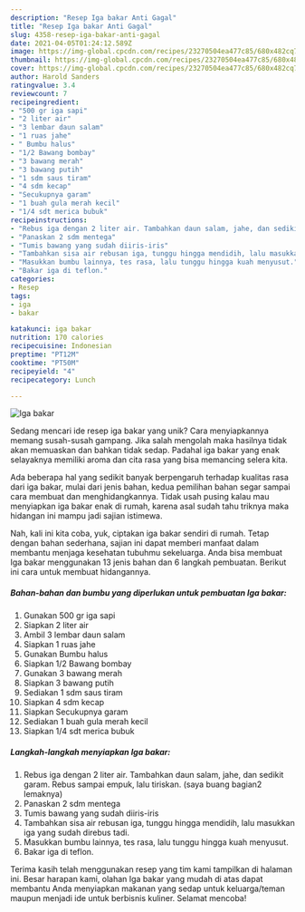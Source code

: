 ```yaml
---
description: "Resep Iga bakar Anti Gagal"
title: "Resep Iga bakar Anti Gagal"
slug: 4358-resep-iga-bakar-anti-gagal
date: 2021-04-05T01:24:12.589Z
image: https://img-global.cpcdn.com/recipes/23270504ea477c85/680x482cq70/iga-bakar-foto-resep-utama.jpg
thumbnail: https://img-global.cpcdn.com/recipes/23270504ea477c85/680x482cq70/iga-bakar-foto-resep-utama.jpg
cover: https://img-global.cpcdn.com/recipes/23270504ea477c85/680x482cq70/iga-bakar-foto-resep-utama.jpg
author: Harold Sanders
ratingvalue: 3.4
reviewcount: 7
recipeingredient:
- "500 gr iga sapi"
- "2 liter air"
- "3 lembar daun salam"
- "1 ruas jahe"
- " Bumbu halus"
- "1/2 Bawang bombay"
- "3 bawang merah"
- "3 bawang putih"
- "1 sdm saus tiram"
- "4 sdm kecap"
- "Secukupnya garam"
- "1 buah gula merah kecil"
- "1/4 sdt merica bubuk"
recipeinstructions:
- "Rebus iga dengan 2 liter air. Tambahkan daun salam, jahe, dan sedikit garam. Rebus sampai empuk, lalu tiriskan. (saya buang bagian2 lemaknya)"
- "Panaskan 2 sdm mentega"
- "Tumis bawang yang sudah diiris-iris"
- "Tambahkan sisa air rebusan iga, tunggu hingga mendidih, lalu masukkan iga yang sudah direbus tadi."
- "Masukkan bumbu lainnya, tes rasa, lalu tunggu hingga kuah menyusut."
- "Bakar iga di teflon."
categories:
- Resep
tags:
- iga
- bakar

katakunci: iga bakar 
nutrition: 170 calories
recipecuisine: Indonesian
preptime: "PT12M"
cooktime: "PT50M"
recipeyield: "4"
recipecategory: Lunch

---
```



![Iga bakar](https://img-global.cpcdn.com/recipes/23270504ea477c85/680x482cq70/iga-bakar-foto-resep-utama.jpg)

Sedang mencari ide resep iga bakar yang unik? Cara menyiapkannya memang susah-susah gampang. Jika salah mengolah maka hasilnya tidak akan memuaskan dan bahkan tidak sedap. Padahal iga bakar yang enak selayaknya memiliki aroma dan cita rasa yang bisa memancing selera kita.



Ada beberapa hal yang sedikit banyak berpengaruh terhadap kualitas rasa dari iga bakar, mulai dari jenis bahan, kedua pemilihan bahan segar sampai cara membuat dan menghidangkannya. Tidak usah pusing kalau mau menyiapkan iga bakar enak di rumah, karena asal sudah tahu triknya maka hidangan ini mampu jadi sajian istimewa.


Nah, kali ini kita coba, yuk, ciptakan iga bakar sendiri di rumah. Tetap dengan bahan sederhana, sajian ini dapat memberi manfaat dalam membantu menjaga kesehatan tubuhmu sekeluarga. Anda bisa membuat Iga bakar menggunakan 13 jenis bahan dan 6 langkah pembuatan. Berikut ini cara untuk membuat hidangannya.

<!--inarticleads1-->

##### Bahan-bahan dan bumbu yang diperlukan untuk pembuatan Iga bakar:

1. Gunakan 500 gr iga sapi
1. Siapkan 2 liter air
1. Ambil 3 lembar daun salam
1. Siapkan 1 ruas jahe
1. Gunakan  Bumbu halus
1. Siapkan 1/2 Bawang bombay
1. Gunakan 3 bawang merah
1. Siapkan 3 bawang putih
1. Sediakan 1 sdm saus tiram
1. Siapkan 4 sdm kecap
1. Siapkan Secukupnya garam
1. Sediakan 1 buah gula merah kecil
1. Siapkan 1/4 sdt merica bubuk




<!--inarticleads2-->

##### Langkah-langkah menyiapkan Iga bakar:

1. Rebus iga dengan 2 liter air. Tambahkan daun salam, jahe, dan sedikit garam. Rebus sampai empuk, lalu tiriskan. (saya buang bagian2 lemaknya)
1. Panaskan 2 sdm mentega
1. Tumis bawang yang sudah diiris-iris
1. Tambahkan sisa air rebusan iga, tunggu hingga mendidih, lalu masukkan iga yang sudah direbus tadi.
1. Masukkan bumbu lainnya, tes rasa, lalu tunggu hingga kuah menyusut.
1. Bakar iga di teflon.




Terima kasih telah menggunakan resep yang tim kami tampilkan di halaman ini. Besar harapan kami, olahan Iga bakar yang mudah di atas dapat membantu Anda menyiapkan makanan yang sedap untuk keluarga/teman maupun menjadi ide untuk berbisnis kuliner. Selamat mencoba!
